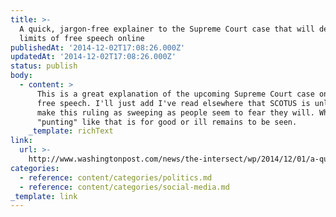 ```yaml
---
title: >-
  A quick, jargon-free explainer to the Supreme Court case that will decide the
  limits of free speech online
publishedAt: '2014-12-02T17:08:26.000Z'
updatedAt: '2014-12-02T17:08:26.000Z'
status: publish
body:
  - content: >
      This is a great explanation of the upcoming Supreme Court case on Internet
      free speech. I'll just add I've read elsewhere that SCOTUS is unlikely to
      make this ruling as sweeping as people seem to fear they will. Whether
      "punting" like that is for good or ill remains to be seen.
    _template: richText
link:
  url: >-
    http://www.washingtonpost.com/news/the-intersect/wp/2014/12/01/a-quick-jargon-free-explainer-to-the-supreme-court-case-that-will-decide-the-limits-of-free-speech-online/
categories:
  - reference: content/categories/politics.md
  - reference: content/categories/social-media.md
_template: link
---
```



